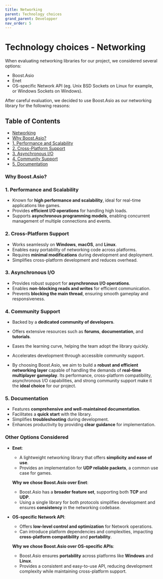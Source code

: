 ```yaml
---
title: Networking
parent: Technology choices
grand_parent: Developper
nav_order: 5
---
```

# Technology choices - Networking

When evaluating networking libraries for our project, we considered several options:
- Boost.Asio
- Enet
- OS-specific Network API (eg. Unix
BSD Sockets on Linux for example, or Windows Sockets on Windows).

After careful evaluation, we decided to use Boost.Asio as our networking library for the following reasons:

## Table of Contents

   * [Networking](#networking)
   * [Why Boost.Asio?](#why-boostasio)
   * [1. Performance and Scalability](#1-performance-and-scalability)
   * [2. Cross-Platform Support](#2-cross-platform-support)
   * [3. Asynchronous I/O](#3-asynchronous-io)
   * [4. Community Support](#4-community-support)
   * [5. Documentation](#5-documentation)



### Why Boost.Asio? 

### 1. Performance and Scalability

- Known for **high performance and scalability**, ideal for real-time applications like games.  
- Provides **efficient I/O operations** for handling high loads.  
- Supports **asynchronous programming models**, enabling concurrent management of multiple connections and events.  

### 2. Cross-Platform Support

- Works seamlessly on **Windows**, **macOS**, and **Linux**.  
- Enables easy portability of networking code across platforms.  
- Requires **minimal modifications** during development and deployment.  
- Simplifies cross-platform development and reduces overhead.  

### 3. Asynchronous I/O

- Provides robust support for **asynchronous I/O operations**.  
- Enables **non-blocking reads and writes** for efficient communication.  
- Prevents **blocking the main thread**, ensuring smooth gameplay and responsiveness.  

### 4. Community Support

- Backed by a **dedicated community of developers**.  
- Offers extensive resources such as **forums**, **documentation**, and **tutorials**.  
- Eases the learning curve, helping the team adopt the library quickly.  
- Accelerates development through accessible community support.  

- By choosing Boost.Asio, we aim to build a **robust and efficient networking layer** capable of handling the demands of **real-time multiplayer gameplay**. Its performance, cross-platform compatibility, asynchronous I/O capabilities, and strong community support make it the **ideal choice** for our project.  

### 5. Documentation

- Features **comprehensive and well-maintained documentation**.  
- Facilitates a **quick start** with the library.  
- Simplifies **troubleshooting** during development.  
- Enhances productivity by providing **clear guidance** for implementation.  


### Other Options Considered

- **Enet**:  
  - A lightweight networking library that offers **simplicity and ease of use**.  
  - Provides an implementation for **UDP reliable packets**, a common use case for games.  

  **Why we chose Boost.Asio over Enet**:  
  - Boost.Asio has a **broader feature set**, supporting both **TCP** and **UDP**.  
  - Using a single library for both protocols simplifies development and ensures **consistency** in the networking codebase.  

- **OS-specific Network API**:  
  - Offers **low-level control and optimization** for Network operations.  
  - Can introduce platform dependencies and complexities, impacting **cross-platform compatibility** and **portability**.  

  **Why we chose Boost.Asio over OS-specific APIs**:  
  - Boost.Asio ensures **portability** across platforms like **Windows** and **Linux**.  
  - Provides a consistent and easy-to-use API, reducing development complexity while maintaining cross-platform support.  

